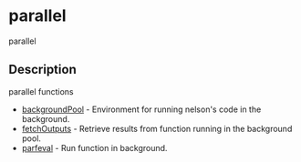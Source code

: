 

# parallel

parallel

## Description
parallel functions


* [backgroundPool](backgroundPool.md) - Environment for running nelson's code in the background.
* [fetchOutputs](fetchOutputs.md) - Retrieve results from function running in the background pool.
* [parfeval](parfeval.md) - Run function in background.



